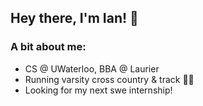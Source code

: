 ## Hey there, I'm Ian! 👋

<!--
**ianyoung03/ianyoung03** is a ✨ _special_ ✨ repository because its `README.md` (this file) appears on your GitHub profile.

Here are some ideas to get you started:

- 🔭 I’m currently working on ...
- 🌱 I’m currently learning ...
- 👯 I’m looking to collaborate on ...
- 🤔 I’m looking for help with ...
- 💬 Ask me about ...
- 📫 How to reach me: ...
- 😄 Pronouns: ...
- ⚡ Fun fact: ...
-->

### A bit about me:
- CS @ UWaterloo, BBA @ Laurier
- Running varsity cross country & track 🏃‍♂️
- Looking for my next swe internship!








